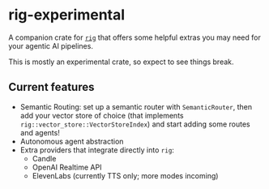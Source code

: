 # rig-experimental
A companion crate for [`rig`](https://github.com/0xPlaygrounds/rig) that offers some helpful extras you may need for your agentic AI pipelines.

This is mostly an experimental crate, so expect to see things break.

## Current features
- Semantic Routing: set up a semantic router with `SemanticRouter`, then add your vector store of choice (that implements `rig::vector_store::VectorStoreIndex`) and start adding some routes and agents!
- Autonomous agent abstraction
- Extra providers that integrate directly into `rig`:
  - Candle
  - OpenAI Realtime API
  - ElevenLabs (currently TTS only; more modes incoming)
